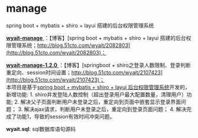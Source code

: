 # manage
spring boot + mybatis + shiro + layui 搭建的后台权限管理系统  

[ **wyait-manage** ](https://github.com/wyait/manage.git)：【博客】[spring boot + mybatis + shiro + layui 搭建的后台权限管理系统；http://blog.51cto.com/wyait/2082803](http://blog.51cto.com/wyait/2082803)；   

[ **wyait-manage-1.2.0** ](https://github.com/wyait/manage.git)：【博客】[springboot + shiro之登录人数限制、登录判断重定向、session时间设置；http://blog.51cto.com/wyait/2107423](http://blog.51cto.com/wyait/2107423)；  
	本项目是基于[spring boot + mybatis + shiro + layui 后台权限管理系统](http://blog.51cto.com/wyait/2082803)开发的，新增功能:
	1. shiro并发登陆人数控制（超出登录用户最大配置数量，清理用户）功能;
	2. 解决父子页面判断用户未登录之后，重定向到页面中嵌套显示登录界面问题；
	3. 解决ajax请求，判断用户未登录之后，重定向到登录页面问题；
	4. 解决完成了功能1，导致的session有效时间冲突问题。   

**wyait.sql**: sql数据库语句源码
